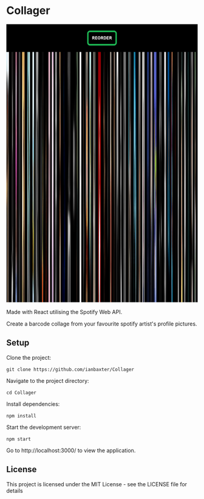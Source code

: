 # Collager

<img src="images/collager-screenshot.png" height="731"/>

Made with React utilising the Spotify Web API.

Create a barcode collage from your favourite spotify artist's profile pictures.

## Setup

Clone the project:

```
git clone https://github.com/ianbaxter/Collager
```

Navigate to the project directory:

```
cd Collager
```

Install dependencies:

```
npm install
```

Start the development server:

```
npm start
```

Go to http://localhost:3000/ to view the application.

## License

This project is licensed under the MIT License - see the LICENSE file for details
